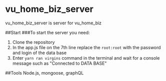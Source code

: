 # vu_home_biz_server
vu_home_biz_server is server for vu_home_biz

##Start
###To start the server you need:
1. Clone the repository
1. In the app.js file on the 7th line replace the ```root:root``` with the password and login of the data base
1. Enter ```yarn ran virgins``` command in the terminal and wait for a console message such as "Connected to DATA BASE"

##Tools
Node.js, mongoose, graphQL
